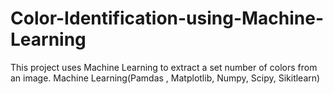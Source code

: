 # Color-Identification-using-Machine-Learning
This project uses Machine Learning to extract a set number of colors from an image.
Machine Learning(Pamdas , Matplotlib, Numpy, Scipy, Sikitlearn)
